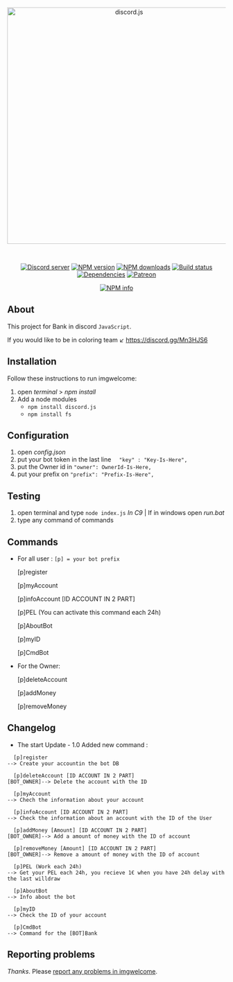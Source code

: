 <div align="center">
  <br />
  <p>
    <a href="https://discord.js.org"><img src="https://discord.js.org/static/logo.svg" width="546" alt="discord.js" /></a>
  </p>
  <br />
  <p>
    <a href="https://discord.gg/Mn3HJS6"><img src="https://discordapp.com/api/guilds/222078108977594368/embed.png" alt="Discord server" /></a>
    <a href="https://www.npmjs.com/package/discord.js"><img src="https://img.shields.io/npm/v/discord.js.svg?maxAge=3600" alt="NPM version" /></a>
    <a href="https://www.npmjs.com/package/discord.js"><img src="https://img.shields.io/npm/dt/discord.js.svg?maxAge=3600" alt="NPM downloads" /></a>
    <a href="https://travis-ci.org/hydrabolt/discord.js"><img src="https://travis-ci.org/hydrabolt/discord.js.svg" alt="Build status" /></a>
    <a href="https://david-dm.org/hydrabolt/discord.js"><img src="https://img.shields.io/david/hydrabolt/discord.js.svg?maxAge=3600" alt="Dependencies" /></a>
    <a href="https://www.patreon.com/discordjs"><img src="https://img.shields.io/badge/donate-patreon-F96854.svg" alt="Patreon" /></a>
  </p>
  <p>
    <a href="https://nodei.co/npm/discord.js/"><img src="https://nodei.co/npm/discord.js.png?downloads=true&stars=true" alt="NPM info" /></a>
  </p>
</div>

## About

This project for Bank in discord `JavaScript`.

If you would like to be in coloring team ↙
https://discord.gg/Mn3HJS6


## Installation

Follow these instructions to run imgwelcome:

1. open *terminal* > *npm install*
2. Add a node modules
    * `npm install discord.js`
    * `npm install fs`

## Configuration

1. open *config.json*
2. put your bot token in the last line `  "key" : "Key-Is-Here",`
3. put the Owner id in `"owner": OwnerId-Is-Here,`
4. put your prefix on `"prefix": "Prefix-Is-Here",`

## Testing

1. open terminal and type `node index.js` *In C9* | If in windows open *run.bat*
2. type any command of commands 


## Commands 
* For all user : 
  `[p] = your bot prefix`

  [p]register
  
  [p]myAccount
  
  [p]infoAccount [ID ACCOUNT IN 2 PART]
  
  [p]PEL (You can activate this command each 24h)
  
  [p]AboutBot
  
  [p]myID
  
  [p]CmdBot
  
* For the Owner:

  [p]deleteAccount
  
  [p]addMoney
  
  [p]removeMoney
  

## Changelog 
* The start Update - 1.0
Added new command :
```
  [p]register
--> Create your accountin the bot DB
```
```
  [p]deleteAccount [ID ACCOUNT IN 2 PART]
[BOT_OWNER]--> Delete the account with the ID
```
```
  [p]myAccount
--> Chech the information about your account
```
```
  [p]infoAccount [ID ACCOUNT IN 2 PART]
--> Check the information about an account with the ID of the User
```
```
  [p]addMoney [Amount] [ID ACCOUNT IN 2 PART]
[BOT_OWNER]--> Add a amount of money with the ID of account
```
```
  [p]removeMoney [Amount] [ID ACCOUNT IN 2 PART]
[BOT_OWNER]--> Remove a amount of money with the ID of account
```
```
  [p]PEL (Work each 24h)
--> Get your PEL each 24h, you recieve 1€ when you have 24h delay with the last willdraw
```
```
  [p]AboutBot
--> Info about the bot
```
```
  [p]myID
--> Check the ID of your account
```
```
  [p]CmdBot
--> Command for the [BOT]Bank
```
## Reporting problems

*Thanks*. Please [report any problems in imgwelcome](https://github.com/malekdrmalek/Bank-Discord/issues).

